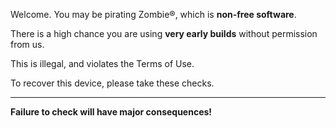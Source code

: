 Welcome. You may be pirating Zombie®️, which is **non-free software**.

There is a high chance you are using **very early builds** without permission from us.

This is illegal, and violates the Terms of Use.

To recover this device, please take these checks.

------

**Failure to check will have major consequences!**
